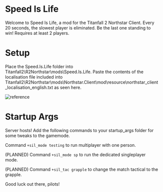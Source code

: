 # Speed Is Life
Welcome to Speed Is Life, a mod for the Titanfall 2 Northstar Client. Every 20 seconds, the slowest player is eliminated. Be the last one standing to win! Requires at least 2 players.

# Setup
Place the Speed.Is.Life folder into Titanfall2\R2Northstar\mods\Speed.Is.Life. Paste the contents of the localisation file included into Titanfall2\R2Northstar\mods\Northstar.Client\mod\resource\northstar_client_localisation_english.txt as seen here.

![reference](https://user-images.githubusercontent.com/73127554/147939780-098aaed5-f98b-452d-8563-95e587f06127.png)

# Startup Args
Server hosts! Add the following commands to your startup_args folder for some tweaks to the gamemode.

Command `+sil_mode testing` to run multiplayer with one person.

(PLANNED) Command `+sil_mode sp` to run the dedicated singleplayer mode. 

(PLANNED) Command `+sil_tac grapple` to change the match tactical to the grapple. 


Good luck out there, pilots!
